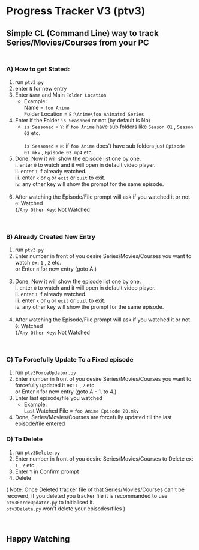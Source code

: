 # Progress Tracker V3 (ptv3)

## Simple CL (Command Line) way to track Series/Movies/Courses from your PC <br /><br />

### A) How to get Stated:
1. run `ptv3.py`
2. enter `N` for new entry
3. Enter `Name` and Main `Folder Location`
    - Example: <br/> Name = `foo Anime` <br/> Folder Location = `E:\Anime\foo Animated Series`
4. Enter if the Folder `is Seasoned` or not (by default is No)
    - `is Seasoned` = `Y`: if `foo Anime` have sub folders like `Season 01` , `Season 02` etc. <br/><br/>
      `is Seasoned` = `N`: if `foo Anime` does't have sub folders just `Episode 01.mkv` , `Episode 02.mp4` etc.
5. Done, Now it will show the episode list one by one.<br/>
   i. enter `0` to watch and it will open in default video player.<br/>
   ii. enter `1` if already watched.<br/>
   iii. enter `x` or `q` or `exit` or `quit` to exit.<br/>
   iv. any other key will show the prompt for the same episode.<br/><br/>
6. After watching the Episode/File prompt will ask if you watched it or not<br/>
   `0`: Watched <br/> `1`/`Any Other Key`: Not Watched 

<br/>

### B) Already Created New Entry
1. run `ptv3.py`
2. Enter number in front of you desire Series/Movies/Courses you want to watch ex: `1` , `2` etc. <br/>
   or Enter `N` for new entry (goto A.)<br/><br/>
3. Done, Now it will show the episode list one by one.<br/>
   i. enter `0` to watch and it will open in default video player.<br/>
   ii. enter `1` if already watched.<br/>
   iii. enter `x` or `q` or `exit` or `quit` to exit.<br/>
   iv. any other key will show the prompt for the same episode.<br/><br/>
4. After watching the Episode/File prompt will ask if you watched it or not<br/>
   `0`: Watched <br/> `1`/`Any Other Key`: Not Watched 

<br/>

### C) To Forcefully Update To a Fixed episode
1. run `ptv3ForceUpdator.py`
2. Enter number in front of you desire Series/Movies/Courses you want to forcefully updated it ex: `1` , `2` etc. <br/>
   or Enter `N` for new entry (goto A - 1. to 4.)
3. Enter last episode/file you watched
    - Example:<br/>
      Last Watched File = `foo Anime Episode 20.mkv`
4. Done, Series/Movies/Courses are forcefully updated till the last episode/file entered

### D) To Delete 
1. run `ptv3Delete.py`
2. Enter number in front of you desire Series/Movies/Courses to Delete ex: `1` , `2` etc.
3. Enter `Y` in Confirm prompt
4. Delete

( Note: Once Deleted tracker file of that Series/Movies/Courses can't be recoverd, if you deleted you tracker file it is recommanded to use `ptv3ForceUpdator.py` to initialised it.<br> `ptv3Delete.py` won't delete your episodes/files )

<br/>

## Happy Watching